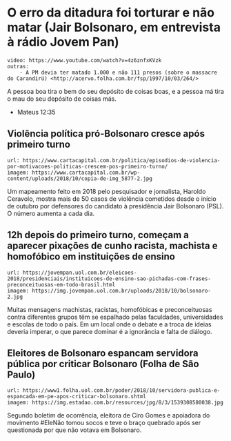 # O erro da ditadura foi torturar e não matar (Jair Bolsonaro, em entrevista à rádio Jovem Pan)

    video: https://www.youtube.com/watch?v=4z6znfxKVzk
    outras:
        - A PM devia ter matado 1.000 e não 111 presos (sobre o massacre do Carandirú) <http://acervo.folha.com.br/fsp/1997/10/03/264/>

A pessoa boa tira o bem do seu depósito de coisas boas, e a pessoa má tira o mau do seu depósito de coisas más.
- Mateus 12:35


## Violência política pró-Bolsonaro cresce após primeiro turno

    url: https://www.cartacapital.com.br/politica/episodios-de-violencia-por-motivacoes-politicas-crescem-pos-primeiro-turno/
    imagem: https://www.cartacapital.com.br/wp-content/uploads/2018/10/copia-de-img_5877-2.jpg


Um mapeamento feito em 2018 pelo pesquisador e jornalista, Haroldo Ceravolo, 
mostra mais de 50 casos de violência cometidos desde o início de outubro por 
defensores do candidato à presidência Jair Bolsonaro (PSL). O número aumenta a cada dia.


## 12h depois do primeiro turno, começam a aparecer pixações de cunho racista, machista e homofóbico em instituições de ensino

    url: https://jovempan.uol.com.br/eleicoes-2018/presidenciais/instituicoes-de-ensino-sao-pichadas-com-frases-preconceituosas-em-todo-brasil.html
    imagem: https://img.jovempan.uol.com.br/uploads/2018/10/bolsonaro-2.jpg

Muitas mensagens machistas, racistas, homofóbicas e preconceituosas contra
diferentes grupos têm se espalhado pelas faculdades, universidades e escolas de
todo o país. Em um local onde o debate e a troca de ideias deveria imperar, o
que parece dominar é a ignorância e falta de diálogo.


## Eleitores de Bolsonaro espancam servidora pública por criticar Bolsonaro (Folha de São Paulo)

    url: https://www1.folha.uol.com.br/poder/2018/10/servidora-publica-e-espancada-em-pe-apos-criticar-bolsonaro.shtml
    imagem: https://img.estadao.com.br/resources/jpg/8/3/1539308580038.jpg

Segundo boletim de ocorrência, eleitora de Ciro Gomes e apoiadora do movimento #EleNão
tomou socos e teve o braço quebrado após ser questionada por que não votava em
Bolsonaro.